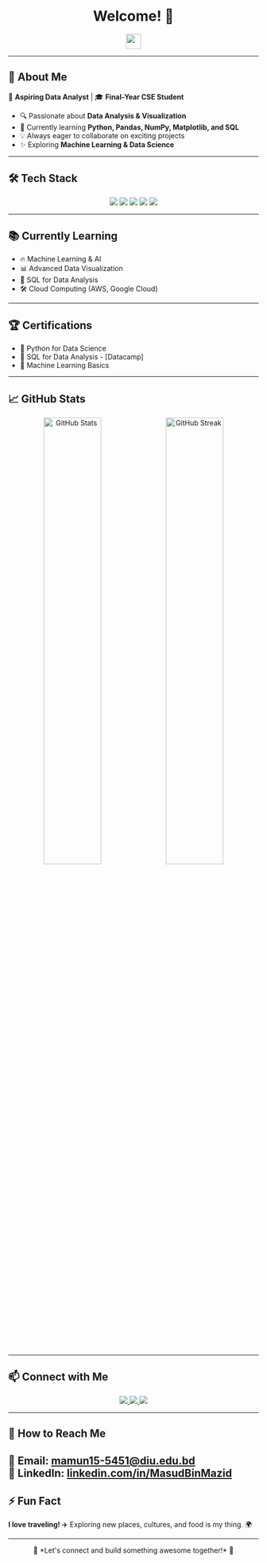 <h1 align="center">Welcome! 👋</h1>

<p align="center">
  <img src="https://media.giphy.com/media/hvRJCLFzcasrR4ia7z/giphy.gif" width="30px"/>
</p>

---

## 🌟 About Me  
🚀 **Aspiring Data Analyst** | 🎓 **Final-Year CSE Student**  

- 🔍 Passionate about **Data Analysis & Visualization**  
- 🐍 Currently learning **Python, Pandas, NumPy, Matplotlib, and SQL**  
- 💡 Always eager to collaborate on exciting projects  
- ✨ Exploring **Machine Learning & Data Science**  

---

## 🛠️ Tech Stack  

<div align="center">  
  <img src="https://img.shields.io/badge/Python-3776AB?style=for-the-badge&logo=python&logoColor=white" />
  <img src="https://img.shields.io/badge/Numpy-013243?style=for-the-badge&logo=numpy&logoColor=white" />
  <img src="https://img.shields.io/badge/Pandas-150458?style=for-the-badge&logo=pandas&logoColor=white" />
  <img src="https://img.shields.io/badge/Matplotlib-11557C?style=for-the-badge&logo=matplotlib&logoColor=white" />
  <img src="https://img.shields.io/badge/SQL-4479A1?style=for-the-badge&logo=sqlite&logoColor=white" />
</div>  

---

## 📚 Currently Learning  
- 🔥 Machine Learning & AI  
- 📊 Advanced Data Visualization  
- 📝 SQL for Data Analysis  
- 🛠️ Cloud Computing (AWS, Google Cloud)  

---

## 🏆 Certifications  
- 📜 Python for Data Science 
- 📜 SQL for Data Analysis - [Datacamp]  
- 📜 Machine Learning Basics  

---

## 📈 GitHub Stats  

<p align="center">
  <img src="https://github-readme-stats.vercel.app/api?username=MasudBinMazid&show_icons=true&theme=tokyonight" width="48%" alt="GitHub Stats"/>
  <img src="https://github-readme-streak-stats.herokuapp.com/?user=MasudBinMazid&theme=tokyonight" width="48%" alt="GitHub Streak"/>
</p>

---

## 📫 Connect with Me  

<p align="center">
  <a href="https://t.me/MasudBinMazid">
    <img src="https://img.shields.io/badge/Telegram-%40MasudBinMazid-26A5E4?style=for-the-badge&logo=telegram&logoColor=white" />
  </a>
  <a href="https://github.com/MasudBinMazid">
    <img src="https://img.shields.io/badge/GitHub-MasudBinMazid-181717?style=for-the-badge&logo=github&logoColor=white" />
  </a>
  <a href="https://www.facebook.com/MasudBinMazid">
    <img src="https://img.shields.io/badge/Facebook-MasudBinMazid-1877F2?style=for-the-badge&logo=facebook&logoColor=white" />
  </a>
</p>

---

## 📩 How to Reach Me  
📧 Email: [mamun15-5451@diu.edu.bd](mailto:mamun15-5451@diu.edu.bd)  
💼 LinkedIn: [linkedin.com/in/MasudBinMazid](#) 
---

## ⚡ Fun Fact  
**I love traveling!** ✈️ Exploring new places, cultures, and food is my thing. 🌍  

---

<p align="center">  
  🔹 *Let's connect and build something awesome together!* 🚀  
</p>
